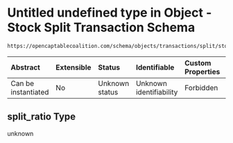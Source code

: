 # Untitled undefined type in Object - Stock Split Transaction Schema

```txt
https://opencaptablecoalition.com/schema/objects/transactions/split/stock_split#/properties/split_ratio
```



| Abstract            | Extensible | Status         | Identifiable            | Custom Properties | Additional Properties | Access Restrictions | Defined In                                                                                                       |
| :------------------ | :--------- | :------------- | :---------------------- | :---------------- | :-------------------- | :------------------ | :--------------------------------------------------------------------------------------------------------------- |
| Can be instantiated | No         | Unknown status | Unknown identifiability | Forbidden         | Allowed               | none                | [StockSplit.schema.json*](../../schema/objects/transactions/split/StockSplit.schema.json "open original schema") |

## split_ratio Type

unknown
